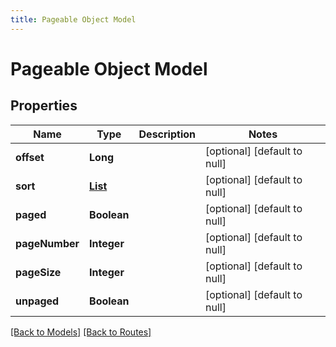 ```yaml
---
title: Pageable Object Model
---
```


# Pageable Object Model
## Properties

| Name | Type | Description | Notes |
|------------ | ------------- | ------------- | -------------|
| **offset** | **Long** |  | [optional] [default to null] |
| **sort** | [**List**](SortObject) |  | [optional] [default to null] |
| **paged** | **Boolean** |  | [optional] [default to null] |
| **pageNumber** | **Integer** |  | [optional] [default to null] |
| **pageSize** | **Integer** |  | [optional] [default to null] |
| **unpaged** | **Boolean** |  | [optional] [default to null] |

[[Back to Models]](../overview#models) [[Back to Routes]](../overview#routes)

